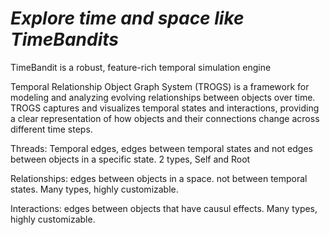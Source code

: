# *Explore time and space like TimeBandits*


TimeBandit is a robust, feature-rich temporal simulation engine


Temporal Relationship Object Graph System (TROGS) is a framework for modeling and analyzing evolving relationships between objects over time. TROGS captures and visualizes temporal states and interactions, providing a clear representation of how objects and their connections change across different time steps.

Threads: Temporal edges, edges between temporal states and not edges between objects in a specific state. 2 types, Self and Root

Relationships: edges between objects in a space. not between temporal states. Many types, highly customizable.

Interactions: edges between objects that have causul effects. Many types, highly customizable.
